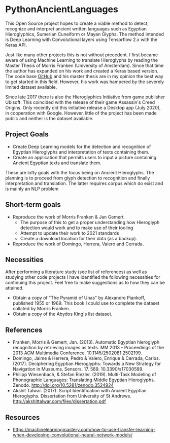 # PythonAncientLanguages

This Open Source project hopes to create a viable method to detect, recognize and interpret ancient written languages such as Egyptian Hieroglyphics, Sumerian Cuneiform or Mayan Glyphs. The method intended is Deep Learning with Convolutional layers using Tensorflow 2.x with the Keras API.

Just like many other projects this is not without precedent. I first became aware of using Machine Learning to translate Hieroglyphs by reading the Master Thesis of Morris Franken (University of Amsterdam). Since that time the author has expanded on his work and created a Keras based version. The code base [GitHub](https://github.com/morrisfranken/glyphreader) and his master thesis are in my opinion the best way to get started in this field. However, his work was hampered by the severely limited dataset available.

Since late 2017 there is also the Hieroglyphics Initiative from game publisher Ubisoft. This coincided with the release of their game Assassin's Creed Origins. Only recently did this initiative release a Desktop app (July 2020), in cooperation with Google. However, little of the project has been made public and neither is the dataset available.

## Project Goals
- Create Deep Learning models for the detection and recognition of Egyptian Hieroglyphs and interpretation of texts containing them.
- Create an application that permits users to input a picture containing Ancient Egyptian texts and translate them.

These are lofty goals with the focus being on Ancient Hieroglyphs. The planning is to proceed from glyph detection to recognition and finally interpretation and translation. The latter requires corpus which do exist and is mainly an NLP problem

## Short-term goals
- Reproduce the work of Morris Franken & Jan Gemert.
   - The purpose of this to get a proper understanding how Hieroglyph detection would work and to make use of their tooling
   - Attempt to update their work to 2021 standards
   - Create a download location for their data (as a backup).
- Reproduce the work of Domingo, Herrera, Valero and Cerrada.

## Necessities

After performing a literature study (see list of references) as well as studying other code projects I have identified the following necessities for continuing this project. Feel free to make suggestions as to how they can be attained.

 - Obtain a copy of "The Pyramid of Unas" by Alexandre Piankoff, published 1955 or 1969. This book I could use to complete the dataset collated by Morris Franken.
 - Obtain a copy of the Abydos King's list dataset.

## References
- Franken, Morris & Gemert, Jan. (2013). Automatic Egyptian hieroglyph recognition by retrieving images as texts. MM 2013 - Proceedings of the 2013 ACM Multimedia Conference. 10.1145/2502081.2502199. 
- Domingo, Jaime & Herrera, Pedro & Valero, Enrique & Cerrada, Carlos. (2017). Deciphering Egyptian Hieroglyphs: Towards a New Strategy for Navigation in Museums. Sensors. 17. 589. 10.3390/s17030589. 
- Philipp Wiesenbach, & Stefan Riezler. (2019). Multi-Task Modeling of Phonographic Languages: Translating Middle Egyptian Hieroglyphs. Zenodo. http://doi.org/10.5281/zenodo.3524924
- Akshit Talwar. (2017). Script Identification with Ancient Egyptian Hieroglyphs. Dissertation from University of St Andrews. http://akshittalwar.com/files/dissertation.pdf

## Resources
- https://machinelearningmastery.com/how-to-use-transfer-learning-when-developing-convolutional-neural-network-models/